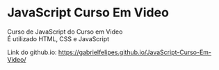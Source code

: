 # JavaScript Curso Em Video
Curso de JavaScript do Curso em Video</br>
É utilizado HTML, CSS e JavaScript

Link do github.io: https://gabrielfelipes.github.io/JavaScript-Curso-Em-Video/
